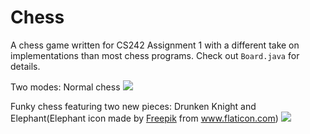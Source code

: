 # Chess
A chess game written for CS242 Assignment 1 with a different take on implementations than most chess programs. Check out `Board.java` for details.

Two modes: Normal chess
[![](https://dl.dropbox.com/s/f0f3o75ap5eidcx/github_oskarzhang_chess.png)](https://dl.dropbox.com/s/f0f3o75ap5eidcx/github_oskarzhang_chess.png)

Funky chess featuring two new pieces: Drunken Knight and Elephant(Elephant icon made by [Freepik](http://www.freepik.com/) from www.flaticon.com)
[![](https://dl.dropbox.com/s/ymjtrfa0qhnlyg2/github_oskarzhang_funky_chess.png)](https://dl.dropbox.com/s/ymjtrfa0qhnlyg2/github_oskarzhang_funky_chess.png)



